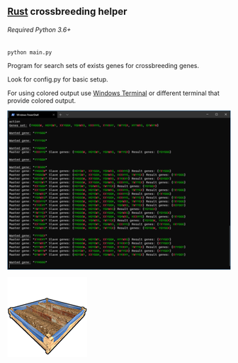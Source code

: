## [Rust](https://rust.facepunch.com/) crossbreeding helper

###### Required Python 3.6+

`python main.py`

Program for search sets of exists genes for crossbreeding genes.

Look for config.py for basic setup. 

For using colored output use [Windows Terminal](https://www.microsoft.com/ru-ru/p/windows-terminal/9n0dx20hk701) or different terminal that provide colored output.

![Screenshot](https://github.com/milypoint/playrust_crossbreeding/blob/master/data/screenshot.png?raw=true)

![PlanterBox](https://github.com/milypoint/playrust_crossbreeding/blob/master/data/planter_large.png?raw=true)